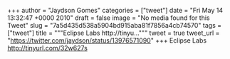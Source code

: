 
+++
author = "Jaydson Gomes"
categories = ["tweet"]
date = "Fri May 14 13:32:47 +0000 2010"
draft = false
image = "No media found for this Tweet"
slug = "7a5d435d538a5904bd915aba81f7856a4cb74570"
tags = ["tweet"]
title = """Eclipse Labs http://tinyu..."""
tweet = true
tweet_url = "https://twitter.com/jaydson/status/13976571090"
+++
Eclipse Labs http://tinyurl.com/32w627s
